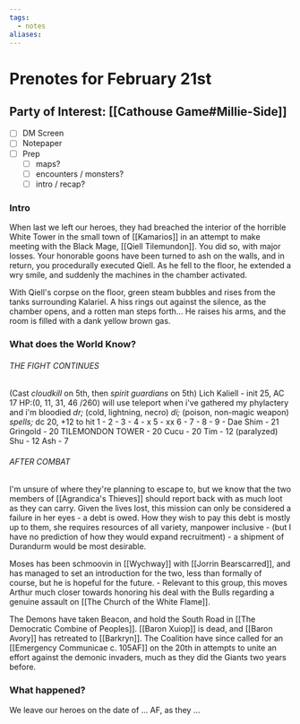 ```yaml
---
tags:
  - notes
aliases:
---
```


# Prenotes for February 21st
## Party of Interest: [[Cathouse Game#Millie-Side]]
- [ ] DM Screen
- [ ] Notepaper
- [ ] Prep
	- [ ] maps?
	- [ ] encounters / monsters?
	- [ ] intro / recap?

### Intro

When last we left our heroes, they had breached the interior of the horrible White Tower in the small town of [[Kamarios]] in an attempt to make meeting with the Black Mage, [[Qiell Tilemundon]]. You did so, with major losses. Your honorable goons have been turned to ash on the walls, and in return, you procedurally executed Qiell. As he fell to the floor, he extended a wry smile, and suddenly the machines in the chamber activated.

With Qiell's corpse on the floor, green steam bubbles and rises from the tanks surrounding Kalariel. A hiss rings out against the silence, as the chamber opens, and a rotten man steps forth... He raises his arms, and the room is filled with a dank yellow brown gas.



### What does the World Know?
###### THE FIGHT CONTINUES
(Cast *cloudkill* on 5th, then *spirit guardians* on 5th)
	Lich Kaliell - init 25, AC 17 HP:(0, 11, 31, 46 /260)
will use teleport when i've gathered my phylactery and i'm bloodied
*dr;* (cold, lightning, necro)
*di;* (poison, non-magic weapon)
*spells;*
dc 20, +12 to hit
1 -
2 -
3 - 
4 - x
5 - xx
6 - 
7 - 
8 -
9 -
	Dae Shim - 21
	Gringold - 20
	TILEMONDON TOWER - 20
	Cucu - 20
	Tim - 12 (paralyzed)
	Shu - 12
	Ash - 7

###### AFTER COMBAT
I'm unsure of where they're planning to escape to, but we know that the two members of [[Agrandica's Thieves]] should report back with as much loot as they can carry. Given the lives lost, this mission can only be considered a failure in her eyes - a debt is owed. How they wish to pay this debt is mostly up to them, she requires resources of all variety, manpower inclusive - (but I have no prediction of how they would expand recruitment) - a shipment of Durandurm would be most desirable.

Moses has been schmoovin in [[Wychway]] with [[Jorrin Bearscarred]], and has managed to set an introduction for the two, less than formally of course, but he is hopeful for the future.
	- Relevant to this group, this moves Arthur much closer towards honoring his deal with the Bulls regarding a genuine assault on [[The Church of the White Flame]].

The Demons have taken Beacon, and hold the South Road in [[The Democratic Combine of Peoples]]. [[Baron Xuiop]] is dead, and [[Baron Avory]] has retreated to [[Barkryn]]. The Coalition have since called for an [[Emergency Communicae c. 105AF]] on the 20th in attempts to unite an effort against the demonic invaders, much as they did the Giants two years before.



### What happened?


We leave our heroes on the date of ... AF, as they ...